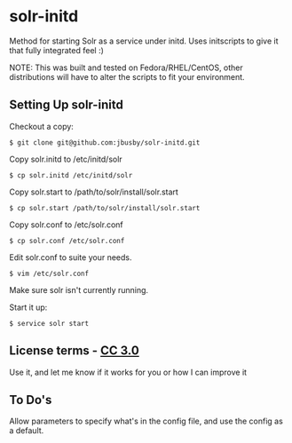 solr-initd
==========
Method for starting Solr as a service under initd.  Uses initscripts to give it that fully integrated feel :)

NOTE: This was built and tested on Fedora/RHEL/CentOS, other distributions will have to alter the scripts to fit your environment.

Setting Up solr-initd
---------------------
Checkout a copy:

    $ git clone git@github.com:jbusby/solr-initd.git

Copy solr.initd to /etc/initd/solr

    $ cp solr.initd /etc/initd/solr

Copy solr.start to /path/to/solr/install/solr.start

    $ cp solr.start /path/to/solr/install/solr.start

Copy solr.conf to /etc/solr.conf

    $ cp solr.conf /etc/solr.conf

Edit solr.conf to suite your needs.

    $ vim /etc/solr.conf

Make sure solr isn't currently running.

Start it up:

    $ service solr start

License terms - [CC 3.0](http://creativecommons.org/licenses/by/3.0/)
-------------
Use it, and let me know if it works for you or how I can improve it

To Do's
-------------
Allow parameters to specify what's in the config file, and use the config as a default.


